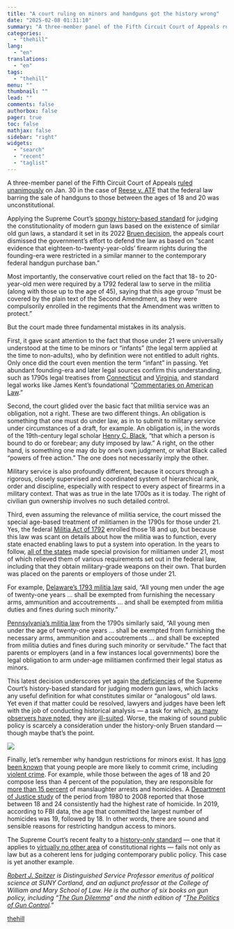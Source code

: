 ```yaml
---
title: "A court ruling on minors and handguns got the history wrong"
date: "2025-02-08 01:31:10"
summary: "A three-member panel of the Fifth Circuit Court of Appeals ruled unanimously on Jan. 30 in the case of Reese v. ATF that the federal law barring the sale of handguns to those between the ages of 18 and 20 was unconstitutional. Applying the Supreme Court’s spongy history-based standard for..."
categories:
  - "thehill"
lang:
  - "en"
translations:
  - "en"
tags:
  - "thehill"
menu: ""
thumbnail: ""
lead: ""
comments: false
authorbox: false
pager: true
toc: false
mathjax: false
sidebar: "right"
widgets:
  - "search"
  - "recent"
  - "taglist"
---
```


A three-member panel of the Fifth Circuit Court of Appeals [ruled unanimously](https://thehill.com/regulation/court-battles/5118714-appearls-court-handgun-ban-unconstitutional/) on Jan. 30 in the case of [Reese v. ATF](https://www.ca5.uscourts.gov/opinions/pub/23/23-30033-CV0.pdf) that the federal law barring the sale of handguns to those between the ages of 18 and 20 was unconstitutional.

Applying the Supreme Court’s [spongy history-based standard](https://www.historynewsnetwork.org/article/saul-cornell-judicial-activism-historical-revision) for judging the constitutionality of modern gun laws based on the existence of similar old gun laws, a standard it set in its 2022 [Bruen decision](https://www.supremecourt.gov/opinions/21pdf/20-843_7j80.pdf), the appeals court dismissed the government’s effort to defend the law as based on “scant evidence that eighteen-to-twenty-year-olds’ firearm rights during the founding-era were restricted in a similar manner to the contemporary federal handgun purchase ban.”

Most importantly, the conservative court relied on the fact that 18- to 20-year-old men were required by a 1792 federal law to serve in the militia (along with those up to the age of 45), saying that this age group “must be covered by the plain text of the Second Amendment, as they were compulsorily enrolled in the regiments that the Amendment was written to protect.”

But the court made three fundamental mistakes in its analysis.

First, it gave scant attention to the fact that those under 21 were universally understood at the time to be minors or “infants” (the legal term applied at the time to non-adults), who by definition were not entitled to adult rights. Only once did the court even mention the term “infant” in passing. Yet abundant founding-era and later legal sources confirm this understanding, such as 1790s legal treatises from [Connecticut](https://books.googleusercontent.com/books/content?req=AKW5QafyLD6haV0v9cGk453BVgDbJ4MgZAphdpF471I3Ek2i_JejrsALY7ok74cLGPAeBnNBsAYC0SCJDGcz34DQOOHGbE886ITpCPGAOlT1dYNTmBf6tcCKMpl0sF8iUnjJBRt65R9YLTHOfVwYxVkUOEWCrOJRPJIj90thyPyqFPyzwaFIkaldR9wKFzJ1zqRR7ZX9S5pzPsBVtC-NZkvLyXgpkY2WszWyJtjCnY-Af9SrXFbk46DVxySU9Q_H1lQtfsTPOkx-VkNKcm-qatS8RlP0bFwizPdKuwU4cMuf6R9tflmrsnU) and [Virginia](https://babel.hathitrust.org/cgi/pt?id=emu.000011540897&seq=1), and standard legal works like James Kent’s foundational “[Commentaries on American Law](https://lonang.com/library/reference/kent-commentaries-american-law/).”

Second, the court glided over the basic fact that militia service was an obligation, not a right. These are two different things. An obligation is something that one must do under law, as in to submit to military service under circumstances of a draft, for example. An obligation is, in the words of the 19th-century legal scholar [Henry C. Black](https://www.google.com/books/edition/Black_s_Law_Dictionary/LqH24dwKIsUC?hl=en), “that which a person is bound to do or forebear; any duty imposed by law.” A right, on the other hand, is something one may do by one’s own judgment, or what Black called “powers of free action.” The one does not necessarily imply the other.

Military service is also profoundly different, because it occurs through a rigorous, closely supervised and coordinated system of hierarchical rank, order and discipline, especially with respect to every aspect of firearms in a military context. That was as true in the late 1700s as it is today. The right of civilian gun ownership involves no such detailed control.

Third, even assuming the relevance of militia service, the court missed the special age-based treatment of militiamen in the 1790s for those under 21. Yes, the federal [Militia Act of 1792](https://www.mountvernon.org/education/primary-source-collections/primary-source-collections/article/militia-act-of-1792) enrolled those 18 and up, but because this law was scant on details about how the militia was to function, every state enacted enabling laws to put a system into operation. In the years to follow, [all of the states](https://rutgerslawreview.com/wp-content/uploads/2024/03/Spitzer_Vol.-76-Commentaries_Spring-2024.pdf) made special provision for militiamen under 21, most of which relieved them of various requirements set out in the federal law, including that they obtain military-grade weapons on their own. That burden was placed on the parents or employers of those under 21.

For example, [Delaware’s 1793 militia law](https://heinonline-org.proxy.wm.edu/HOL/Page?handle=hein.ssl/ssde0090&id=81&collection=ssl&index=) said, “All young men under the age of twenty-one years … shall be exempted from furnishing the necessary arms, ammunition and accoutrements … and shall be exempted from militia duties and fines during such minority.”

[Pennsylvania’s militia law](https://babel.hathitrust.org/cgi/pt?id=osu.32437123680619&seq=7) from the 1790s similarly said, “All young men under the age of twenty-one years … shall be exempted from furnishing the necessary arms, ammunition and accoutrements … and shall be excepted from militia duties and fines during such minority or servitude.” The fact that parents or employers (and in a few instances local governments) bore the legal obligation to arm under-age militiamen confirmed their legal status as minors.

This latest decision underscores yet again [the deficiencies](https://thehill.com/opinion/judiciary/4735890-the-supreme-courts-gun-rights-decision-deepens-the-cracks-in-originalism/) of the Supreme Court’s history-based standard for judging modern gun laws, which lacks any useful definition for what constitutes similar or “analogous” old laws. Yet even if that matter could be resolved, lawyers and judges have been left with the job of conducting historical analysis — a task for which, [as many observers have noted](https://www.wsj.com/us-news/law/the-justices-are-bad-gun-historians-8fcc05c7?st=bw9w80wzxwfv91x&reflink=article_email_share), they are [ill-suited](https://www.brennancenter.org/our-work/analysis-opinion/supreme-courts-originalism-doesnt-have-much-do-history). Worse, the making of sound public policy is scarcely a consideration under the history-only Bruen standard — though maybe that’s the point.


[![](https://thehill.com/wp-content/uploads/sites/2/2023/11/op2.png?w=600)](https://thehill.com/submitting-opinion-content/)

Finally, let’s remember why handgun restrictions for minors exist. It has [long been known](https://bjs.ojp.gov/content/pub/pdf/apvsvc.pdf) that young people are more likely to commit crime, including [violent crime](https://ojjdp.ojp.gov/publications/trends-in-youth-arrests.pdf). For example, while those between the ages of 18 and 20 compose less than 4 percent of the population, they are responsible for [more than 15 percent](https://ucr.fbi.gov/crime-in-the-u.s/2019/crime-in-the-u.s.-2019/topic-pages/tables/table-38#:~:text=Arrests%2C%20by%20Age%2C%202019%20In%202019%2C%2093.0%20percent,88.9%20percent%20of%20per-sons%20arrested%20for%20property%20crimes) of manslaughter arrests and homicides. A [Department of Justice study](https://bjs.ojp.gov/content/pub/pdf/htus8008.pdf) of the period from 1980 to 2008 reported that those between 18 and 24 consistently had the highest rate of homicide. In 2019, according to FBI data, the age that committed the largest number of homicides was 19, followed by 18. In other words, there are sound and sensible reasons for restricting handgun access to minors.

The Supreme Court’s recent fealty to a [history-only standard](https://thehill.com/opinion/judiciary/4735890-the-supreme-courts-gun-rights-decision-deepens-the-cracks-in-originalism/) — one that it applies to [virtually no other area](https://thehill.com/opinion/judiciary/3859203-the-founders-didnt-disarm-domestic-abusers-does-that-mean-we-cant/) of constitutional rights — fails not only as law but as a coherent lens for judging contemporary public policy. This case is yet another example.

[*Robert J. Spitzer*](https://sites.google.com/site/robertspitzercortland/home) *is Distinguished Service Professor emeritus of political science at SUNY Cortland, and an adjunct professor at the College of William and Mary School of Law. He is the author of six books on gun policy, including “*[*The Gun Dilemma*](https://global.oup.com/academic/product/the-gun-dilemma-9780197643747?cc=us&lang=en&)*” and the ninth edition of “*[*The Politics of Gun Control*](https://www.routledge.com/The-Politics-of-Gun-Control/Spitzer/p/book/9781032458519)*.”*

[thehill](https://thehill.com/opinion/judiciary/5131746-a-court-ruling-on-minors-and-handguns-got-the-history-wrong/)
